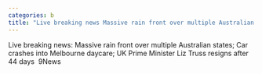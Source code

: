 ```yaml
---
categories: b
title: "Live breaking news Massive rain front over multiple Australian states Car crashes into Melbourne daycare UK Prime Minister Liz Truss resigns after 44 days  9News"
---
```

Live breaking news: Massive rain front over multiple Australian states; Car crashes into Melbourne daycare; UK Prime Minister Liz Truss resigns after 44 days&nbsp;&nbsp;9News
